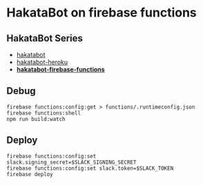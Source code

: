 # HakataBot on firebase functions

## HakataBot Series

* [hakatabot](https://github.com/hakatashi/hakatabot)
* [hakatabot-heroku](https://github.com/hakatashi/hakatabot-heroku)
* [**hakatabot-firebase-functions**](https://github.com/hakatashi/hakatabot-firebase-functions)

## Debug

```
firebase functions:config:get > functions/.runtimeconfig.json
firebase functions:shell
npm run build:watch
```

## Deploy

```
firebase functions:config:set slack.signing_secret=$SLACK_SIGNING_SECRET
firebase functions:config:set slack.token=$SLACK_TOKEN
firebase deploy
```
